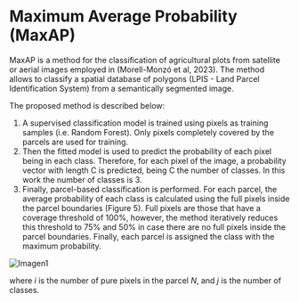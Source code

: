 # Maximum Average Probability (MaxAP)

MaxAP is a method for the classification of agricultural plots from satellite or aerial images employed in (Morell-Monzó et al, 2023). The method allows to classify a spatial database of polygons (LPIS - Land Parcel Identification System) from a semantically segmented image.

The proposed method is described below:
1.	A supervised classification model is trained using pixels as training samples (i.e. Random Forest). Only pixels completely covered by the parcels are used for training.
2.	Then the fitted model is used to predict the probability of each pixel being in each class. Therefore, for each pixel of the image, a probability vector with length C is predicted, being C the number of classes. In this work the number of classes is 3.
3.	Finally, parcel-based classification is performed. For each parcel, the average probability of each class is calculated using the full pixels inside the parcel boundaries (Figure 5). Full pixels are those that have a coverage threshold of 100%, however, the method iteratively reduces this threshold to 75% and 50% in case there are no full pixels inside the parcel boundaries. Finally, each parcel is assigned the class with the maximum probability.

![Imagen1](https://user-images.githubusercontent.com/59225676/204855750-5c82dfed-9ec3-4143-bf40-ff3e90fab07f.png)

where *i* is the number of pure pixels in the parcel *N*, and *j* is the number of classes.
